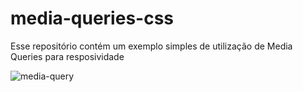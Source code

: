 # media-queries-css
Esse repositório contém um exemplo simples de utilização de Media Queries para resposividade


![media-query](https://user-images.githubusercontent.com/37668247/97024383-21d12b80-152d-11eb-85a4-4281e694c461.PNG)
